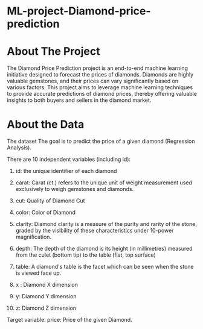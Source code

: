 # ML-project-Diamond-price-prediction
# About The Project
The Diamond Price Prediction project is an end-to-end machine learning initiative designed to forecast the prices of diamonds. Diamonds are highly valuable gemstones, and their prices can vary significantly based on various factors. This project aims to leverage machine learning techniques to provide accurate predictions of diamond prices, thereby offering valuable insights to both buyers and sellers in the diamond market.

# About the Data
The dataset The goal is to predict the price of a given diamond (Regression Analysis).

There are 10 independent variables (including id):

1. id: the unique identifier of each diamond

2. carat: Carat (ct.) refers to the unique unit of weight measurement used exclusively to weigh gemstones and diamonds.

3. cut: Quality of Diamond Cut

4. color: Color of Diamond

5. clarity: Diamond clarity is a measure of the purity and rarity of the stone, graded by the visibility of these characteristics under 10-power magnification.

6. depth: The depth of the diamond is its height (in millimetres) measured from the culet (bottom tip) to the table (flat, top surface)

7. table: A diamond's table is the facet which can be seen when the stone is viewed face up.

8. x : Diamond X dimension

9. y: Diamond Y dimension

10. z: Diamond Z dimension

Target variable:
price: Price of the given Diamond.
